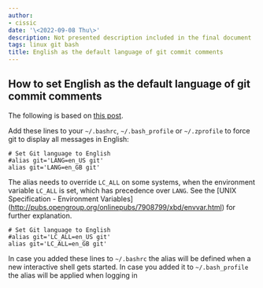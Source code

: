 ```yaml
---
author:
- cissic
date: '\<2022-09-08 Thu\>'
description: Not presented description included in the final document
tags: linux git bash
title: English as the default language of git commit comments
---
```


How to set English as the default language of git commit comments
-----------------------------------------------------------------

The following is based on [this
post](https://stackoverflow.com/a/10872202).

Add these lines to your `~/.bashrc`, `~/.bash_profile` or `~/.zprofile`
to force git to display all messages in English:

``` {.bash}
# Set Git language to English
#alias git='LANG=en_US git'
alias git='LANG=en_GB git'
```

The alias needs to override `LC_ALL` on some systems, when the
environment variable `LC_ALL` is set, which has precedence over `LANG`.
See the \[UNIX Specification - Environment
Variables\](<http://pubs.opengroup.org/onlinepubs/7908799/xbd/envvar.html>)
for further explanation.

``` {.bash}
# Set Git language to English
#alias git='LC_ALL=en_US git'
alias git='LC_ALL=en_GB git'
```

In case you added these lines to `~/.bashrc` the alias will be defined
when a new interactive shell gets started. In case you added it to
`~/.bash_profile` the alias will be applied when logging in
